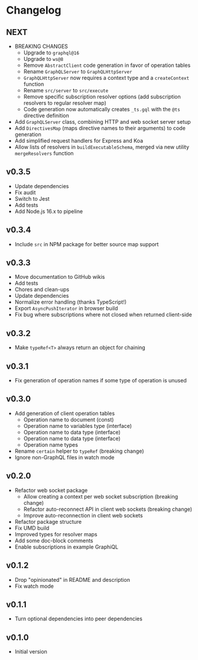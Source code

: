 # Changelog

## NEXT

- BREAKING CHANGES
  - Upgrade to `graphql@16`
  - Upgrade to `ws@8`
  - Remove `AbstractClient` code generation in favor of operation tables
  - Rename `GraphQLServer` to `GraphQLHttpServer`
  - `GraphQLHttpServer` now requires a context type and a `createContext` function
  - Rename `src/server` to `src/execute`
  - Remove specific subscription resolver options (add subscription resolvers to regular resolver map)
  - Code generation now automatically creates `_ts.gql` with the `@ts` directive definition
- Add `GraphQLServer` class, combining HTTP and web socket server setup
- Add `DirectivesMap` (maps directive names to their arguments) to code generation
- Add simplified request handlers for Express and Koa
- Allow lists of resolvers in `buildExecutableSchema`, merged via new utility `mergeResolvers` function

## v0.3.5

- Update dependencies
- Fix audit
- Switch to Jest
- Add tests
- Add Node.js 16.x to pipeline

## v0.3.4

- Include `src` in NPM package for better source map support

## v0.3.3

- Move documentation to GitHub wikis
- Add tests
- Chores and clean-ups
- Update dependencies
- Normalize error handling (thanks TypeScript!)
- Export `AsyncPushIterator` in browser build
- Fix bug where subscriptions where not closed when returned client-side

## v0.3.2

- Make `typeRef<T>` always return an object for chaining

## v0.3.1

- Fix generation of operation names if some type of operation is unused

## v0.3.0

- Add generation of client operation tables
  - Operation name to document (const)
  - Operation name to variables type (interface)
  - Operation name to data type (interface)
  - Operation name to data type (interface)
  - Operation name types
- Rename `certain` helper to `typeRef` (breaking change)
- Ignore non-GraphQL files in watch mode

## v0.2.0

- Refactor web socket package
  - Allow creating a context per web socket subscription (breaking change)
  - Refactor auto-reconnect API in client web sockets (breaking change)
  - Improve auto-reconnection in client web sockets
- Refactor package structure
- Fix UMD build
- Improved types for resolver maps
- Add some doc-block comments
- Enable subscriptions in example GraphiQL

## v0.1.2

- Drop "opinionated" in README and description
- Fix watch mode

## v0.1.1

- Turn optional dependencies into peer dependencies

## v0.1.0

- Initial version
